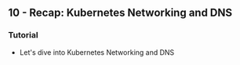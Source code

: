 ## 10 - Recap: Kubernetes Networking and DNS
### Tutorial
- Let's dive into Kubernetes Networking and DNS